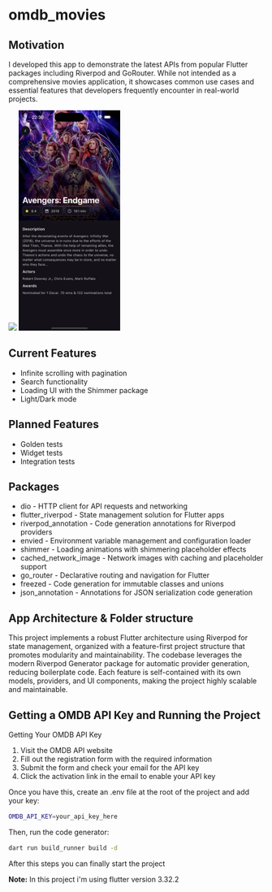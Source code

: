 # omdb_movies

## Motivation

I developed this app to demonstrate the latest APIs from popular Flutter packages including Riverpod and GoRouter. While not intended as a comprehensive movies application, it showcases common use cases and essential features that developers frequently encounter in real-world projects.

<img src="images/movies_screen_iphone.png" width="200"> <img src="images/movie_details_screen_iphone.png" width="200">

## Current Features

* Infinite scrolling with pagination
* Search functionality
* Loading UI with the Shimmer package
* Light/Dark mode

## Planned Features

* Golden tests
* Widget tests
* Integration tests

## Packages

* dio - HTTP client for API requests and networking
* flutter_riverpod - State management solution for Flutter apps
* riverpod_annotation - Code generation annotations for Riverpod providers
* envied - Environment variable management and configuration loader
* shimmer - Loading animations with shimmering placeholder effects
* cached_network_image - Network images with caching and placeholder support
* go_router - Declarative routing and navigation for Flutter
* freezed - Code generation for immutable classes and unions
* json_annotation - Annotations for JSON serialization code generation

## App Architecture & Folder structure

This project implements a robust Flutter architecture using Riverpod for state management, organized with a feature-first project structure that promotes modularity and maintainability. The codebase leverages the modern Riverpod Generator package for automatic provider generation, reducing boilerplate code. Each feature is self-contained with its own models, providers, and UI components, making the project highly scalable and maintainable.

## Getting a OMDB API Key and Running the Project

Getting Your OMDB API Key

1. Visit the OMDB API website
2. Fill out the registration form with the required information
3. Submit the form and check your email for the API key
4. Click the activation link in the email to enable your API key

Once you have this, create an .env file at the root of the project and add your key:

```bash
OMDB_API_KEY=your_api_key_here
```
Then, run the code generator:

```bash
dart run build_runner build -d
```

After this steps you can finally start the project

**Note:** In this project i'm using flutter version 3.32.2



